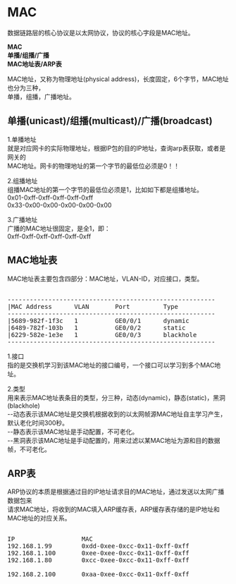 # MAC    
数据链路层的核心协议是以太网协议，协议的核心字段是MAC地址。      
    
**MAC**    
**单播/组播/广播**    
**MAC地址表/ARP表**    

MAC地址，又称为物理地址(physical address)，长度固定，6个字节，MAC地址也分为三种，    
单播，组播，广播地址。          
        
## 单播(unicast)/组播(multicast)/广播(broadcast)          
1.单播地址  
就是对应网卡的实际物理地址，根据IP包的目的IP地址，查询arp表获取，或者是网关的        
MAC地址。网卡的物理地址的第一个字节的最低位必须是0！！          
        
2.组播地址       
组播MAC地址的第一个字节的最低位必须是1，比如如下都是组播地址。          
0x01-0xff-0xff-0xff-0xff-0xff          
0x33-0x00-0x00-0x00-0x00-0x00          
        
3.广播地址  
广播的MAC地址很固定，是全1，即：          
0xff-0xff-0xff-0xff-0xff-0xff          
  
## MAC地址表  
MAC地址表主要包含四部分：MAC地址，VLAN-ID，对应接口，类型。  
<pre>  
--------------------------------------------------------  
|MAC Address      VLAN       Port         Type  
--------------------------------------------------------  
|5689-982f-1f3c   1          GE0/0/1      dynamic  
|6489-782f-103b   1          GE0/0/2      static  
|6229-582e-1e3e   1          GE0/0/3      blackhole  
--------------------------------------------------------  
</pre>  
1.接口  
指的是交换机学习到该MAC地址的接口编号，一个接口可以学习到多个MAC地址。  
  
2.类型  
用来表示MAC地址表条目的类型，分三种，动态(dynamic)，静态(static)，黑洞(blackhole)  
--动态表示该MAC地址是交换机根据收到的以太网帧源MAC地址自主学习产生，默认老化时间300秒。  
--静态表示该MAC地址是手动配置，不可老化。  
--黑洞表示该MAC地址是手动配置的，用来过滤以某MAC地址为源和目的数据帧，不可老化。  
  
## ARP表  
ARP协议的本质是根据通过目的IP地址请求目的MAC地址，通过发送以太网广播数据包来    
请求MAC地址，将收到的MAC填入ARP缓存表，ARP缓存表存储的是IP地址和MAC地址的对应关系。    
<pre>    
IP					MAC									     
192.168.1.99		0xdd-0xee-0xcc-0x11-0xff-0xff		    
192.168.1.100		0xee-0xee-0xcc-0x11-0xff-0xff           
192.168.1.80		0xcc-0xee-0xcc-0x11-0xff-0xff		               
    
192.168.2.100		0xaa-0xee-0xcc-0x11-0xff-0xff		    
</pre>    
